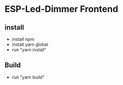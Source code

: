 # ESP-Led-Dimmer Frontend

## install

- install npm
- install yarn global
- run "yarn install"

## Build

- run "yarn build"
